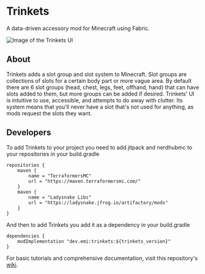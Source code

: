 # Trinkets
A data-driven accessory mod for Minecraft using Fabric.

![Image of the Trinkets UI](https://i.imgur.com/CgWhc5a.png)

## About
Trinkets adds a slot group and slot system to Minecraft. Slot groups are collections of slots for a certain body part or more vague area. By default there are 6 slot groups (head, chest, legs, feet, offhand, hand) that can have slots added to them, but more groups can be added if desired. Trinkets' UI is intuitive to use, accessible, and attempts to do away with clutter. Its system means that you'll never have a slot that's not used for anything, as mods request the slots they want.

## Developers
To add Trinkets to your project you need to add jitpack and nerdhubmc to your repositories in your build.gradle
```
repositories {
	maven {
		name = "TerraformersMC"
		url = "https://maven.terraformersmc.com/"
	}
	maven {
		name = "Ladysnake Libs"
		url = "https://ladysnake.jfrog.io/artifactory/mods"
	}
}
```
And then to add Trinkets you add it as a dependency in your build.gradle
```
dependencies {
	modImplementation "dev.emi:trinkets:${trinkets_version}"
}
```

For basic tutorials and comprehensive documentation, visit this repository's [wiki](https://github.com/emilyploszaj/trinkets/wiki/Home).
